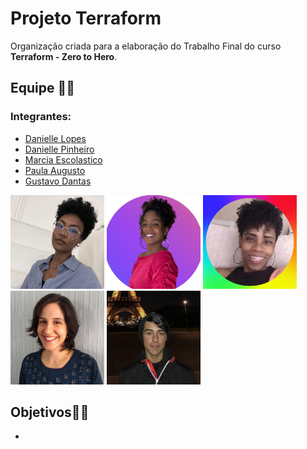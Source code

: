 # Projeto Terraform
Organização criada para a elaboração do Trabalho Final do curso **Terraform - Zero to Hero**.
## Equipe 🙋‍♀️
### Integrantes:
- [Danielle Lopes](https://github.com/danilopeslima)
- [Danielle Pinheiro](https://github.com/DaniellePinheiro)
- [Marcia Escolastico](https://github.com/MEscola)
- [Paula Augusto](https://github.com/pcamposaugusto)
- [Gustavo Dantas](https://github.com/Gustavo-Dantas22)

<div>
  <img src="../daniL-photo.png" height="150" width="150">
  <img src="../daniP-photo.png" height="150" width="150">
  <img src="../marcia-photo.png" height="150" width="150">
  <img src="../paula-photo.jpg" height="150" width="150">
  <img src="../gustavo-photo.png" height="150" width="150">
</div>

## Objetivos👩‍💻 
- 

